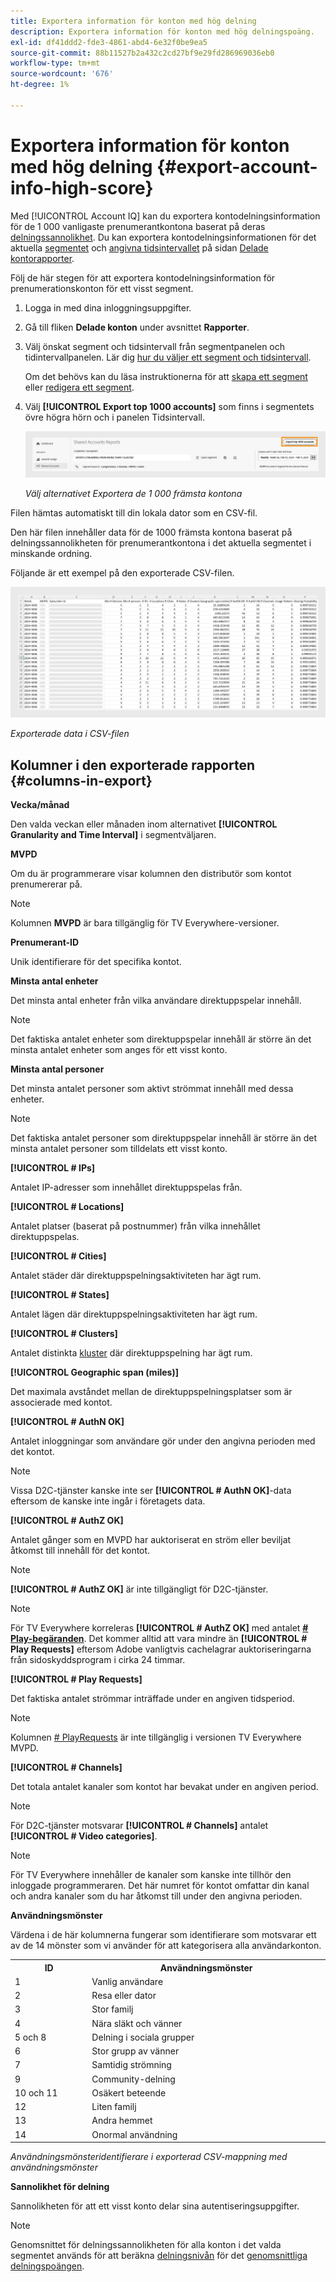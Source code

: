 ```yaml
---
title: Exportera information för konton med hög delning
description: Exportera information för konton med hög delningspoäng.
exl-id: df41ddd2-fde3-4861-abd4-6e32f0be9ea5
source-git-commit: 88b11527b2a432c2cd27bf9e29fd286969036eb0
workflow-type: tm+mt
source-wordcount: '676'
ht-degree: 1%

---
```


# Exportera information för konton med hög delning {#export-account-info-high-score}

Med [!UICONTROL Account IQ] kan du exportera kontodelningsinformation för de 1 000 vanligaste prenumerantkontona baserat på deras [delningssannolikhet](/help/accountiq/product-concepts.md#account-sharing-probability-def). Du kan exportera kontodelningsinformationen för det aktuella [segmentet](/help/accountiq/product-concepts.md#segment-def) och [angivna tidsintervallet](/help/accountiq/product-concepts.md#time-interval-def) på sidan [Delade kontorapporter](/help/accountiq/shared-acc-reports.md).

Följ de här stegen för att exportera kontodelningsinformation för prenumerationskonton för ett visst segment.

1. Logga in med dina inloggningsuppgifter.
1. Gå till fliken **Delade konton** under avsnittet **Rapporter**.
1. Välj önskat segment och tidsintervall från segmentpanelen och tidintervallpanelen. Lär dig [hur du väljer ett segment och tidsintervall](segments-timeinterval.md).

   Om det behövs kan du läsa instruktionerna för att [skapa ett segment](work-with-segments.md#create-new-segment) eller [redigera ett segment](work-with-segments.md#edit-segment).

1. Välj **[!UICONTROL Export top 1000 accounts]** som finns i segmentets övre högra hörn och i panelen Tidsintervall.

   ![Exportera de 1 000 främsta kontona](assets/export-top-1000-accounts.png)

   *Välj alternativet Exportera de 1 000 främsta kontona*

Filen hämtas automatiskt till din lokala dator som en CSV-fil.

Den här filen innehåller data för de 1000 främsta kontona baserat på delningssannolikheten för prenumerantkontona i det aktuella segmentet i minskande ordning.

Följande är ett exempel på den exporterade CSV-filen.

![exporterade data i CSV-filen](assets/exported-csv.png)

*Exporterade data i CSV-filen*

## Kolumner i den exporterade rapporten {#columns-in-export}

**Vecka/månad**

Den valda veckan eller månaden inom alternativet **[!UICONTROL Granularity and Time Interval]** i segmentväljaren.

**MVPD**

Om du är programmerare visar kolumnen den distributör som kontot prenumererar på.

>[!NOTE]
>
> Kolumnen **MVPD** är bara tillgänglig för TV Everywhere-versioner.

**Prenumerant-ID**

Unik identifierare för det specifika kontot.

**Minsta antal enheter**

Det minsta antal enheter från vilka användare direktuppspelar innehåll.

>[!NOTE]
>
>Det faktiska antalet enheter som direktuppspelar innehåll är större än det minsta antalet enheter som anges för ett visst konto.

**Minsta antal personer**

Det minsta antalet personer som aktivt strömmat innehåll med dessa enheter.

>[!NOTE]
>
>Det faktiska antalet personer som direktuppspelar innehåll är större än det minsta antalet personer som tilldelats ett visst konto.

**[!UICONTROL # IPs]**

Antalet IP-adresser som innehållet direktuppspelas från.

**[!UICONTROL # Locations]**

Antalet platser (baserat på postnummer) från vilka innehållet direktuppspelas.

**[!UICONTROL # Cities]**

Antalet städer där direktuppspelningsaktiviteten har ägt rum.

**[!UICONTROL # States]**

Antalet lägen där direktuppspelningsaktiviteten har ägt rum.

**[!UICONTROL # Clusters]**

Antalet distinkta [kluster](/help/accountiq/product-concepts.md#cluster-def) där direktuppspelning har ägt rum.

**[!UICONTROL Geographic span (miles)]**

Det maximala avståndet mellan de direktuppspelningsplatser som är associerade med kontot.

**[!UICONTROL # AuthN OK]**

Antalet inloggningar som användare gör under den angivna perioden med det kontot.

>[!NOTE]
>
> Vissa D2C-tjänster kanske inte ser **[!UICONTROL # AuthN OK]**-data eftersom de kanske inte ingår i företagets data.

**[!UICONTROL # AuthZ OK]**

Antalet gånger som en MVPD har auktoriserat en ström eller beviljat åtkomst till innehåll för det kontot.

>[!NOTE]
>
>**[!UICONTROL # AuthZ OK]** är inte tillgängligt för D2C-tjänster.

>[!NOTE]
>
>För TV Everywhere korreleras **[!UICONTROL # AuthZ OK]** med antalet **[# Play-begäranden](/help/accountiq/product-concepts.md##play-requests-def)**. Det kommer alltid att vara mindre än **[!UICONTROL # Play Requests]** eftersom Adobe vanligtvis cachelagrar auktoriseringarna från sidoskyddsprogram i cirka 24 timmar.


**[!UICONTROL # Play Requests]**

Det faktiska antalet strömmar inträffade under en angiven tidsperiod.

>[!NOTE]
>
>Kolumnen [# PlayRequests](/help/accountiq/product-concepts.md##play-requests-def) är inte tillgänglig i versionen TV Everywhere MVPD.

**[!UICONTROL # Channels]**

Det totala antalet kanaler som kontot har bevakat under en angiven period.

>[!NOTE]
>
> För D2C-tjänster motsvarar **[!UICONTROL # Channels]** antalet **[!UICONTROL # Video categories]**.

>[!NOTE]
>
>För TV Everywhere innehåller de kanaler som kanske inte tillhör den inloggade programmeraren. Det här numret för kontot omfattar din kanal och andra kanaler som du har åtkomst till under den angivna perioden.


**Användningsmönster**

Värdena i de här kolumnerna fungerar som identifierare som motsvarar ett av de 14 mönster som vi använder för att kategorisera alla användarkonton.

<table>
    <tbody>
      <tr>
        <th style="width:10%">ID</th>
        <th style="width:30%">Användningsmönster</th>
      </tr>
      <tr>
        <td>1</td>
        <td>Vanlig användare</td>
      </tr>
      <tr>
        <td>2</td>
        <td>Resa eller dator</td>
      </tr>
      <tr>
        <td>3</td>
        <td>Stor familj</td>
      </tr>
      <tr>
        <td>4</td>
        <td>Nära släkt och vänner</td>
      </tr>
      </tr>
         <td>5 och 8</td>
         <td>Delning i sociala grupper</td>
      </tr>
      </tr>
         <td>6</td>
         <td>Stor grupp av vänner</td>
      </tr>
      </tr>
         <td>7</td>
         <td>Samtidig strömning</td>
      </tr>
      </tr>
         <td>9</td>
         <td>Community-delning</td>
      </tr>
      </tr>
         <td>10 och 11</td>
         <td>Osäkert beteende</td>
      </tr>
      </tr>
         <td>12</td>
         <td>Liten familj</td>
      </tr>
      </tr>
         <td>13</td>
         <td>Andra hemmet </td>
      </tr>
      </tr>
         <td>14</td>
         <td>Onormal användning</td>
      </tr>
    </tbody>
  </table>

*Användningsmönsteridentifierare i exporterad CSV-mappning med användningsmönster*

**Sannolikhet för delning**

Sannolikheten för att ett visst konto delar sina autentiseringsuppgifter.

>[!NOTE]
>
> Genomsnittet för delningssannolikheten för alla konton i det valda segmentet används för att beräkna [delningsnivån](/help/accountiq/data-panels.md#sharing-level) för det [genomsnittliga delningspoängen](/help/accountiq/data-panels.md#aggregated-sharing).
